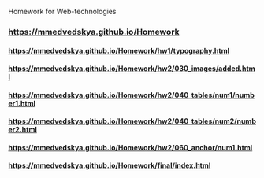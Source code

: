 Homework for Web-technologies
### https://mmedvedskya.github.io/Homework

#### https://mmedvedskya.github.io/Homework/hw1/typography.html
#### https://mmedvedskya.github.io/Homework/hw2/030_images/added.html
#### https://mmedvedskya.github.io/Homework/hw2/040_tables/num1/number1.html
#### https://mmedvedskya.github.io/Homework/hw2/040_tables/num2/number2.html
#### https://mmedvedskya.github.io/Homework/hw2/060_anchor/num1.html
#### https://mmedvedskya.github.io/Homework/final/index.html
